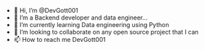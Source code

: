 - 👋 Hi, I’m @DevGott001
- 👀 I’m a Backend developer and data engineer...
- 🌱 I’m currently learning Data engineering using Python
- 💞️ I’m looking to collaborate on any open source project that I can 
- 📫 How to reach me DevGott001

<!---
DevGott001/DevGott001 is a ✨ special ✨ repository because its `README.md` (this file) appears on your GitHub profile.
You can click the Preview link to take a look at your changes.
--->
